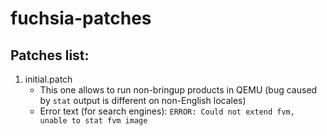 # fuchsia-patches

## Patches list:

1. initial.patch
   * This one allows to run non-bringup products in QEMU (bug caused by `stat` output is different on non-English locales) 
   * Error text (for search engines): ```ERROR: Could not extend fvm, unable to stat fvm image```
